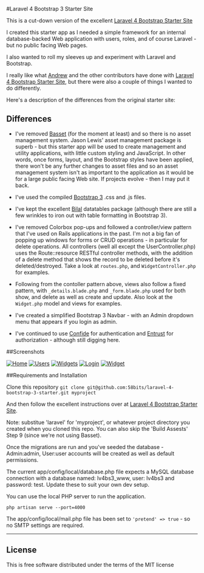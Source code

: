 #Laravel 4 Bootstrap 3 Starter Site

This is a cut-down version of the excellent [Laravel 4 Bootstrap Starter Site](https://github.com/andrew13/Laravel-4-Bootstrap-Starter-Site)

I created this starter app as I needed a simple framework for an internal database-backed Web application with users, roles, and of course Laravel - but no public facing Web pages. 

I also wanted to roll my sleeves up and experiment with Laravel and Bootstrap.

I really like what [Andrew](http://andrewelkins.com/) and the other contributors have done with [Laravel 4 Bootstrap Starter Site](https://github.com/andrew13/Laravel-4-Bootstrap-Starter-Site), but there were also a couple of things I wanted to do differently.

Here's a description of the differences from the original starter site:

## Differences

* I've removed [Basset](https://github.com/jasonlewis/basset) (for the moment at least) and so there is no asset management system. Jason Lewis' asset management package is superb - but this starter app will be used to create management and utility applications, with little custom styling and JavaScript. In other words, once forms, layout, and the Bootstrap styles have been applied, there won't be any further changes to asset files and so an asset management system isn't as important to the application as it would be for a large public facing Web site. If projects evolve - then I may put it back.

* I've used the compiled [Bootstrap 3](http://getbootstrap.com/) .css and .js files.

* I've kept the excellent [Bilal](https://github.com/bllim/laravel4-datatables-package) datatables package (although there are still a few wrinkles to iron out with table formatting in Bootstrap 3).

* I've removed Colorbox pop-ups and followed a controller/view pattern that I've used on Rails applications in the past. I'm not a big fan of popping up windows for forms or CRUD operations - in particular for delete operations. All controllers (well all except the UserController.php) uses the Route::resource RESTful controller methods, with the addition of a delete method that shows the record to be deleted before it's deleted/destroyed. Take a look at `routes.php`, and `WidgetController.php` for examples.

* Following from the contoller pattern above, views also follow a fixed pattern, with `_details.blade.php` and `_form.blade.php` used for both show, and delete as well as create and update. Also look at the `Widget.php` model and views for examples.

* I've created a simplified Bootstrap 3 Navbar - with an Admin dropdown menu that appears if you login as admin.

* I've continued to use [Confide](https://github.com/Zizaco/confide) for authentication and [Entrust](https://github.com/Zizaco/entrust) for authorization - although still digging here.

##Screenshots

[![Home](http://downloads.58bits.com/lv4bs3/lv4bs3_01_s.png "Home page")](http://downloads.58bits.com/lv4bs3/lv4bs3_01.png)
[![Users](http://downloads.58bits.com/lv4bs3/lv4bs3_02_s.png "User managment")](http://downloads.58bits.com/lv4bs3/lv4bs3_02.png)
[![Widgets](http://downloads.58bits.com/lv4bs3/lv4bs3_03_s.png "Widget management")](http://downloads.58bits.com/lv4bs3/lv4bs3_03.png)
[![Login](http://downloads.58bits.com/lv4bs3/lv4bs3_04_s.png "Login page")](http://downloads.58bits.com/lv4bs3/lv4bs3_04.png)
[![Widget](http://downloads.58bits.com/lv4bs3/lv4bs3_05_s.png "Create widget page")](http://downloads.58bits.com/lv4bs3/lv4bs3_05.png)


##Requirements and Installation

Clone this repository `git clone git@github.com:58bits/laravel-4-bootstrap-3-starter.git myproject`

And then follow the excellent instructions over at [Laravel 4 Bootstrap Starter Site](https://github.com/andrew13/Laravel-4-Bootstrap-Starter-Site#how-to-install). 

Note: substitue 'laravel' for 'myproject', or whatever project directory you created when you cloned this repo. You can also skip the 'Build Assests' Step 9 (since we're not using Basset).

Once the migrations are run and you've seeded the database -  Admin:admin, User:user accounts will be created as well as default permissions.

The current app/config/local/database.php file expects a MySQL database connection with a database named: lv4bs3_www, user: lv4bs3 and password: test. Update these to suit your own dev setup.

You can use the local PHP server to run the application.

`php artisan serve --port=4000`

The app/config/local/mail.php file has been set to `'pretend' => true` - so no SMTP settings are required.

-----
## License

This is free software distributed under the terms of the MIT license

